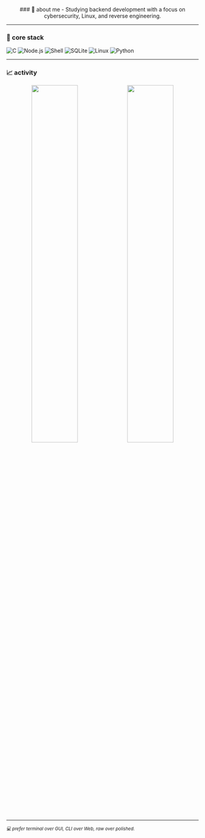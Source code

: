 <p align="center">
### 🧩 about me
- 
Studying backend development with a focus on cybersecurity, Linux, and reverse engineering.

---

### 🧠 core stack
![C](https://img.shields.io/badge/-C-1e1e1e?style=flat&logo=c&logoColor=white)
![Node.js](https://img.shields.io/badge/-Node.js-1e1e1e?style=flat&logo=node.js)
![Shell](https://img.shields.io/badge/-Shell-1e1e1e?style=flat&logo=gnu-bash)
![SQLite](https://img.shields.io/badge/-SQLite-1e1e1e?style=flat&logo=sqlite)
![Linux](https://img.shields.io/badge/-Linux-1e1e1e?style=flat&logo=linux)
![Python](https://img.shields.io/badge/-Python-1e1e1e?style=flat&logo=python)

---

### 📈 activity
<p align="center">
  <img src="https://github-readme-stats.vercel.app/api?username=srvoid7&show_icons=true&hide_border=true&theme=graywhite&bg_color=000000&title_color=00ff88&icon_color=00ff88&text_color=ffffff" width="49%"/>
  <img src="https://github-readme-stats.vercel.app/api/top-langs/?username=srvoid7&layout=compact&hide_border=true&theme=graywhite&bg_color=000000&title_color=00ff88&text_color=ffffff" width="49%"/>
</p>

---

<sub><i>💻 prefer terminal over GUI, CLI over Web, raw over polished.</i></sub>
